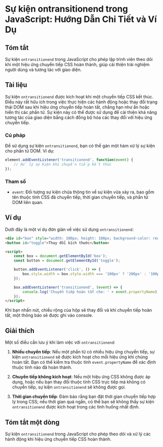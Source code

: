 <!--
Meta Description: # Sự kiện ontransitionend trong JavaScript: Hướng Dẫn Chi Tiết và Ví Dụ ## Tóm tắt Sự kiện `ontransitionend` trong JavaScript cho phép lập trình viên ...
Meta Keywords: tiếp, chuyển, kiện, ontransitionend, khi
-->

# Sự kiện ontransitionend trong JavaScript: Hướng Dẫn Chi Tiết và Ví Dụ

## Tóm tắt
Sự kiện `ontransitionend` trong JavaScript cho phép lập trình viên theo dõi khi một hiệu ứng chuyển tiếp CSS hoàn thành, giúp cải thiện trải nghiệm người dùng và tương tác với giao diện.

## Tài liệu
Sự kiện `ontransitionend` được kích hoạt khi một chuyển tiếp CSS kết thúc. Điều này rất hữu ích trong việc thực hiện các hành động hoặc thay đổi trạng thái DOM sau khi hiệu ứng chuyển tiếp hoàn tất, chẳng hạn như ẩn hoặc hiển thị các phần tử. Sự kiện này có thể được sử dụng để cải thiện khả năng tương tác của giao diện bằng cách đồng bộ hóa các thay đổi với hiệu ứng chuyển tiếp.

### Cú pháp
Để sử dụng sự kiện `ontransitionend`, bạn có thể gán một hàm xử lý sự kiện cho phần tử DOM. Ví dụ:

```javascript
element.addEventListener('transitionend', function(event) {
    // Xử lý sự kiện khi chuyển tiếp kết thúc
});
```

### Tham số
- `event`: Đối tượng sự kiện chứa thông tin về sự kiện vừa xảy ra, bao gồm tên thuộc tính CSS đã chuyển tiếp, thời gian chuyển tiếp, và phần tử DOM liên quan.

## Ví dụ
Dưới đây là một ví dụ đơn giản về việc sử dụng `ontransitionend`:

```html
<div id="box" style="width: 100px; height: 100px; background-color: red; transition: width 2s;"></div>
<button id="toggle">Thay đổi kích thước</button>

<script>
    const box = document.getElementById('box');
    const button = document.getElementById('toggle');

    button.addEventListener('click', () => {
        box.style.width = box.style.width === '100px' ? '200px' : '100px';
    });

    box.addEventListener('transitionend', (event) => {
        console.log('Chuyển tiếp hoàn tất cho: ' + event.propertyName);
    });
</script>
```

Khi bạn nhấn nút, chiều rộng của hộp sẽ thay đổi và khi chuyển tiếp hoàn tất, một thông báo sẽ được ghi vào console.

## Giải thích
Một số điều cần lưu ý khi làm việc với `ontransitionend`:

1. **Nhiều chuyển tiếp**: Nếu một phần tử có nhiều hiệu ứng chuyển tiếp, sự kiện `ontransitionend` sẽ được kích hoạt cho mỗi hiệu ứng khi chúng hoàn tất. Bạn có thể kiểm tra thuộc tính `event.propertyName` để xác định thuộc tính nào đã hoàn thành.

2. **Chuyển tiếp không kích hoạt**: Nếu một hiệu ứng CSS không được áp dụng, hoặc nếu bạn thay đổi thuộc tính CSS trực tiếp mà không có chuyển tiếp, sự kiện `ontransitionend` sẽ không được gọi.

3. **Thời gian chuyển tiếp**: Đảm bảo rằng bạn đặt thời gian chuyển tiếp hợp lý trong CSS; nếu thời gian quá ngắn, có thể bạn sẽ không thấy sự kiện `ontransitionend` được kích hoạt trong các tình huống nhất định.

## Tóm tắt một dòng
Sự kiện `ontransitionend` trong JavaScript cho phép theo dõi và xử lý các hành động khi hiệu ứng chuyển tiếp CSS hoàn thành.